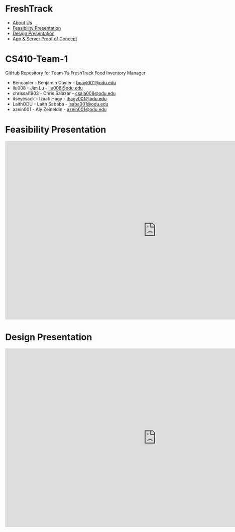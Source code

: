 # FreshTrack
* [About Us](/ABOUTUS.md)
* [Feasibility Presentation](https://docs.google.com/presentation/d/1pceJ6qZe2GA25JpFBzFsO0n88fD4_5eWlGTVOZellW0/edit?usp=sharing)
* [Design Presentation](https://docs.google.com/presentation/d/17bpIjMcMyk5Nl0SVD_szqjNZxAqsYtIqi-Kw5UUj7D8/edit?usp=sharing)
* [App & Server Proof of Concept](https://github.com/itseyesack/freshtrack)

# CS410-Team-1
GitHub Repository for Team 1's FreshTrack Food Inventory Manager
* Bencayler - Benjamin Cayler - bcayl001@odu.edu
* llu008 - Jim Lu - llu008@odu.edu
* chrissal1903 - Chris Salazar - csala008@odu.edu
* itseyesack - Izaak Hagy - ihagy001@odu.edu
* LaithODU - Laith Sababa - lsaba001@odu.edu
* azein001 - Aly Zeineldin - azein001@odu.edu

# Feasibility Presentation
<iframe src="https://docs.google.com/presentation/d/e/2PACX-1vQys53PtODQp4UYXgVkMsfg1R7_r6WIHLXBwXjErsxyWsPh6Qn2Jn1YUVnwBxhIfN0B6WOMIjSLmYth/embed?start=false&loop=false&delayms=15000" frameborder="0" width="960" height="569" allowfullscreen="true" mozallowfullscreen="true" webkitallowfullscreen="true"></iframe>

# Design Presentation
<iframe src="https://docs.google.com/presentation/d/e/2PACX-1vRwf_jhqVVS89qXbDRJJKwz4vsLWj897YKliRpQBW5xhldjE_2CTZ-Sawkvb-gEwFbPAdm4Bi0hJOVo/embed?start=false&loop=false&delayms=15000" frameborder="0" width="960" height="569" allowfullscreen="true" mozallowfullscreen="true" webkitallowfullscreen="true"></iframe>